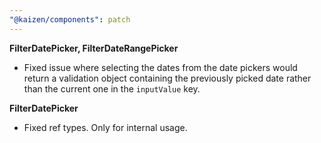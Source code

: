 ```yaml
---
"@kaizen/components": patch
---
```


**FilterDatePicker, FilterDateRangePicker**
- Fixed issue where selecting the dates from the date pickers would return a validation object containing the previously picked date rather than the current one in the `inputValue` key.

**FilterDatePicker**
- Fixed ref types. Only for internal usage.
